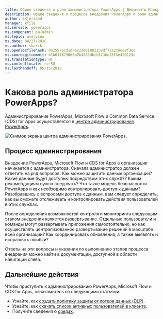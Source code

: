 ```yaml
---
title: Общие сведения о роли администратора PowerApps | Документы Майкрософт
description: Общие сведения о процессе внедрения PowerApps и роли администратора PowerApps
author: SKjerland
manager: kfile
ms.service: powerapps
ms.component: pa-admin
ms.topic: overview
ms.date: 04/27/2018
ms.author: sharik
ms.openlocfilehash: 0a2557ecd1da6c23d01883239df72a2c6ee8f3cc
ms.sourcegitcommit: b3b6118790d6b7b4285dbcb5736e55f6e450125c
ms.translationtype: HT
ms.contentlocale: ru-RU
ms.lasthandoff: 05/15/2018
---
```

# <a name="whats-the-role-of-a-powerapps-administrator"></a>Какова роль администратора PowerApps?
Администрирование PowerApps, Microsoft Flow и Common Data Service (CDS) for Apps осуществляется в [центре администрирования PowerApps](https://admin.powerapps.com).

![Снимок экрана центра администрирования PowerApps.](./media/index/admin-center.png)

## <a name="administration-journey"></a>Процесс администрирования
Внедрение PowerApps, Microsoft Flow и CDS for Apps в организации начинается с администратора. Сначала администратор должен ответить на ряд вопросов. Как можно защитить данные организации? Какие данные будут доступны посредством этих служб?? Каким рекомендациям нужно следовать? Что такое модель безопасности PowerApps и как необходимо контролировать доступ к данным? Разобравшись с вопросами доступа к данным, вам следует определить, как вы сможете отслеживать и контролировать действия пользователей в этих службах.

После определения возможностей контроля и мониторинга следующим этапом внедрения является развертывание. Отдельные пользователи и команды могут развертывать приложения самостоятельно, но как осуществлять централизованное развертывание решений в масштабе всей организации? Как координировать обновления, а также выявлять и исправлять ошибки?

Ответы на эти вопросы и указания по выполнению этапов процесса внедрения можно найти в документации, доступной в области навигации слева.

## <a name="next-steps"></a>Дальнейшие действия
Чтобы приступить к администрированию PowerApps, Microsoft Flow и CDS for Apps, ознакомьтесь со следующими статьями.
* Узнайте, как [создать политику защиты от потери данных (DLP)](create-dlp-policy.md).
* Узнайте, как [скачать список активных пользователей в клиенте](admin-view-user-licenses.md).
* Получите сведения о [средах](environments-overview.md).
